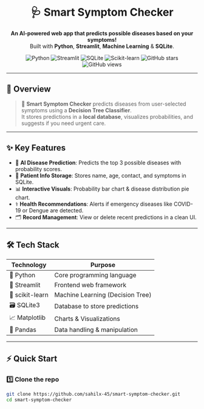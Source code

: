 <h1 align="center">🩺 Smart Symptom Checker</h1>

<p align="center">
  <b>An AI-powered web app that predicts possible diseases based on your symptoms!</b><br>
  Built with <b>Python</b>, <b>Streamlit</b>, <b>Machine Learning</b> & <b>SQLite</b>.
</p>

<p align="center">
  <img src="https://img.shields.io/badge/Python-3.12-blue?logo=python" alt="Python">
  <img src="https://img.shields.io/badge/Streamlit-App-red?logo=streamlit" alt="Streamlit">
  <img src="https://img.shields.io/badge/SQLite-Database-blue?logo=sqlite" alt="SQLite">
  <img src="https://img.shields.io/badge/ScikitLearn-ML%20Model-orange?logo=scikitlearn" alt="Scikit-learn">
  <img src="https://img.shields.io/github/stars/sahilx-45/smart-symptom-checker?style=social" alt="GitHub stars">
  <img src="https://img.shields.io/github/views/sahilx-45/smart-symptom-checker?style=flat-square" alt="GitHub views">
</p>

---

## 🌟 **Overview**

> 🏥 **Smart Symptom Checker** predicts diseases from user-selected symptoms using a **Decision Tree Classifier**.  
> It stores predictions in a **local database**, visualizes probabilities, and suggests if you need urgent care.  

---

## ✨ **Key Features**

- 🧠 **AI Disease Prediction**: Predicts the top 3 possible diseases with probability scores.  
- 🧍 **Patient Info Storage**: Stores name, age, contact, and symptoms in SQLite.  
- 📊 **Interactive Visuals**: Probability bar chart & disease distribution pie chart.  
- ⚕️ **Health Recommendations**: Alerts if emergency diseases like COVID-19 or Dengue are detected.  
- 🗂️ **Record Management**: View or delete recent predictions in a clean UI.

---

## 🛠️ **Tech Stack**

| Technology | Purpose |
|------------|---------|
| 🐍 Python | Core programming language |
| 🎨 Streamlit | Frontend web framework |
| 🤖 scikit-learn | Machine Learning (Decision Tree) |
| 🗃️ SQLite3 | Database to store predictions |
| 📈 Matplotlib | Charts & Visualizations |
| 🧾 Pandas | Data handling & manipulation |

---

## ⚡ **Quick Start**

### 1️⃣ Clone the repo
```bash
git clone https://github.com/sahilx-45/smart-symptom-checker.git
cd smart-symptom-checker
